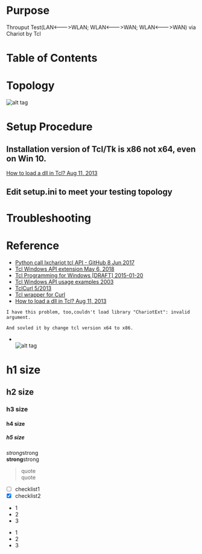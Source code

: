 # Purpose
Throuput Test(LAN<--->WLAN; WLAN<--->WAN; WLAN<--->WAN) via Chariot by Tcl

# Table of Contents  

# Topology  
![alt tag]()

# Setup Procedure  
## Installation version of Tcl/Tk is x86 not x64, even on Win 10.
[How to load a dll in Tcl? Aug 11, 2013](https://stackoverflow.com/questions/18171997/how-to-load-a-dll-in-tcl)  

## Edit setup.ini to meet your testing topology  

# Troubleshooting  


# Reference
* [Python call Ixchariot tcl API - GitHub 8 Jun 2017](https://github.com/qdyxmas/PyIxChariot)
* [Tcl Windows API extension May 6, 2018](https://twapi.magicsplat.com/)  
* [Tcl Programming for Windows [DRAFT] 2015-01-20](https://www.magicsplat.com/book/)  
* [Tcl Windows API usage examples 2003](https://twapi.magicsplat.com/v1.1/examples.html)  
* [TclCurl 5/2013](https://wiki.tcl-lang.org/page/TclCurl)  
* [Tcl wrapper for Curl ](https://github.com/jdc8/tclcurl)  
* [How to load a dll in Tcl? Aug 11, 2013](https://stackoverflow.com/questions/18171997/how-to-load-a-dll-in-tcl)  
```
I have this problem, too,couldn't load library "ChariotExt": invalid argument.

And sovled it by change tcl version x64 to x86.
```

* []()  
![alt tag]()

# h1 size

## h2 size

### h3 size

#### h4 size

##### h5 size

*strong*strong  
**strong**strong  

> quote  
> quote

- [ ] checklist1
- [x] checklist2

* 1
* 2
* 3

- 1
- 2
- 3
